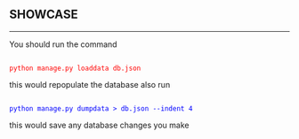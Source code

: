 SHOWCASE
-------
-------

You should run the command

<code style="color:red;">
python manage.py loaddata db.json
</code>

this would repopulate the database
also run

<code style="color:blue;">
python manage.py dumpdata > db.json --indent 4
</code>

this would save any database changes you make
